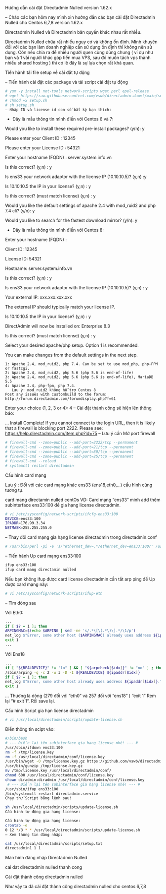 Hướng dẫn cài đặt Directadmin Nulled version 1.62.x

– Chào các bạn hôm nay mình xin hướng đẫn các bạn cài đặt Directadmin Nulled cho Centos 6,7,8 version 1.62.x

Directadmin Nulled và Directadmin bản quyền khác nhau rất nhiều.

Directadmin Nulled chứa rất nhiều nguy cơ và không ổn định. Mình khuyên đối với các bạn làm doanh nghiệp cần sử dụng ổn định thì không nên sử dụng. 
Còn nếu chia ra để nhiều người quen cùng dùng chung ( ví dụ như bạn và 1 vài người khác góp tiền mua VPS, sau đó muốn tách vps thành nhiều shared hosting ) thì có lẽ đây là sự lựa chọn rất khả quan.

Tiến hành tải file setup về cài đặt tự động

– Tiến hành cài đặt các package và tải script cài đặt tự động

```bash
# yum -y install net-tools network-scripts wget perl epel-release
# wget https://raw.githubusercontent.com/vswb/directadmin.damvt/main/setup.sh
# chmod +x setup.sh
# sh setup.sh
– Nhập ID và license id con số bất kỳ bạn thích:
```

+ Đây là mẫu thông tin mình điền với Centos 6 và 7:

Would you like to install these required pre-install packages? (y/n): y

Please enter your Client ID : 12345

Please enter your License ID : 54321

Enter your hostname (FQDN) : server.system.info.vn

Is this correct? (y,n) : y

Is ens33 your network adaptor with the license IP (10.10.10.5)? (y,n) :y

Is 10.10.10.5 the IP in your license? (y,n) : y

Is this correct? (must match license) (y,n) : y

Would you like the default settings of apache 2.4 with mod_ruid2 and php 7.4 cli? (y/n): y

Would you like to search for the fastest download mirror? (y/n): y

+ Đây là mẫu thông tin mình điền với Centos 8:

Enter your hostname (FQDN) :

Client ID: 12345

License ID: 54321

Hostname: server.system.info.vn

Is this correct? (y,n) : y

Is ens33 your network adaptor with the license IP (10.10.10.5)? (y,n) : y

Your external IP: xxx.xxx.xxx.xxx

The external IP should typically match your license IP.

Is 10.10.10.5 the IP in your license? (y,n) : y

DirectAdmin will now be installed on: Enterprise 8.3

Is this correct? (must match license) (y,n) : y

Select your desired apache/php setup. Option 1 is recommended.

You can make changes from the default settings in the next step.

```code
1: Apache 2.4, mod_ruid2, php 7.4. Can be set to use mod_php, php-FPM or fastcgi.
2: Apache 2.4, mod_ruid2, php 5.6 (php 5.6 is end-of-life)
3: Apache 2.4, mod_ruid2, php 5.6 (php 5.6 is end-of-life), MariaDB 5.5
4: Apache 2.4, php-fpm, php 7.4.
   Lưu ý: mod_ruid2 không hỗ trợ Centos 8 
Post any issues with custombuild to the forum: http://forum.directadmin.com/forumdisplay.php?f=61
```

Enter your choice (1, 2, 3 or 4): 4
– Cài đặt thành công sẽ hiện lên thông báo:

...
Install Complete!
If you cannot connect to the login URL, then it is likely that a firewall is blocking port 2222. Please see:
https://help.directadmin.com/item.php?id=75
– Lưu ý cần Mở port firewall

```bash
# firewall-cmd --zone=public --add-port=2222/tcp --permanent
# firewall-cmd --zone=public --add-port=21/tcp --permanent
# firewall-cmd --zone=public --add-port=80/tcp --permanent
# firewall-cmd --zone=public --add-port=25/tcp --permanent
# firewall-cmd --reload
# systemctl restart directadmin
```

Cấu hình card mạng

Lưu ý : Đối với các card mạng khác ens33 (ens18,eth0,…) cấu hình cũng tương tự.

card mang directamin nulled centOs
VD: Card mạng “ens33” mình add thêm subinterface ens33:100 để gia hạng license directadmin.

```bash
# vi /etc/sysconfig/network-scripts/ifcfg-ens33:100
DEVICE=ens33:100
IPADDR=176.99.3.34
NETMASK=255.255.255.0
```

– Thay đổi card mạng gia hạng license directadmin trong directadmin.conf

```bash
# /usr/bin/perl -pi -e 's/^ethernet_dev=.*/ethernet_dev=ens33:100/' /usr/local/directadmin/conf/directadmin.conf
```

– Tiến hành Up card mạng ens33:100

```bash
ifup ens33:100
ifup card mang directamin nulled
```

Nếu bạn không ifup được card license directadmin cần tắt arp ping để Up được card mạng này:

```bash
# vi /etc/sysconfig/network-scripts/ifup-eth
```

– Tìm dòng sau

Với Eth0:

```bash
...
if [ $? = 1 ]; then
ARPINGMAC=$(echo $ARPING | sed -ne 's/.*\[\(.*\)\].*/\1/p')
net_log $"Error, some other host ($ARPINGMAC) already uses address ${ipaddr[$idx]}."
exit 1
...
```

Với Ens18

```bash
...
if [ "${REALDEVICE}" != "lo" ] && [ "${arpcheck[$idx]}" != "no" ] ; then
/sbin/arping -q -c 2 -w 3 -D -I ${REALDEVICE} ${ipaddr[$idx]}
if [ $? = 1 ]; then
net_log $"Error, some other host already uses address ${ipaddr[$idx]}."
exit 1
```

...
Thường là dòng (279 đối với “eth0” và 257 đối với “ens18” ) “exit 1” Rem lại “# exit 1”. Rồi save lại.

Cấu hình Script gia hạn license directadmin

```bash
# vi /usr/local/directadmin/scripts/update-license.sh
```

Điền thông tin scipt vào:

```bash
#/bin/bash
# --- Điền lại tên subinterface gia hạng license nhé! --- #
/usr/sbin/ifdown ens33:100
rm -f /tmp/license.key
rm -f /usr/local/directadmin/conf/license.key
/usr/bin/wget -O /tmp/license.key.gz https://github.com/vswb/directadmin.damvt/raw/main/license.key.gz
/usr/bin/gunzip /tmp/license.key.gz
mv /tmp/license.key /usr/local/directadmin/conf/
chmod 600 /usr/local/directadmin/conf/license.key
chown diradmin:diradmin /usr/local/directadmin/conf/license.key
 # --- Điền lại tên subinterface gia hạng license nhé! --- #
/usr/sbin/ifup ens33:100
/bin/systemctl restart directadmin.service
Chạy thử Script bằng lệnh sau!

sh /usr/local/directadmin/scripts/update-license.sh
Cấu hình tự động gia hạng license:

Cấu hình tự động gia hạng license:
crontab -e
0 12 */3 * * /usr/local/directadmin/scripts/update-license.sh
– Xem thông tin đăng nhập:

cat /usr/local/directadmin/scripts/setup.txt
directadmin1 1 1
```

Màn hình đăng nhập Directadmin Nulled

cai dat directadmin nulled thanh cong

Cài đặt thành công directadmin nulled

Như vậy ta đã cài đặt thành công directadmin nulled cho centos 6,7,8